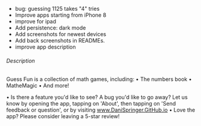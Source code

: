 - bug: guessing 1125 takes "4" tries
- Improve apps starting from iPhone 8
- improve for ipad
- Add persistence: dark mode
- Add screenshots for newest devices
- Add back screenshots in READMEs.
- improve app description

###### Description

Guess Fun is a collection of math games, including:
• The numbers book
• MatheMagic
• And more!

• Is there a feature you'd like to see? A bug you'd like to go away? Let us know by opening the app, tapping on 'About', then tapping on 'Send feedback or question', or by visiting www.DaniSpringer.GitHub.io
• Love the app? Please consider leaving a 5-star review!
